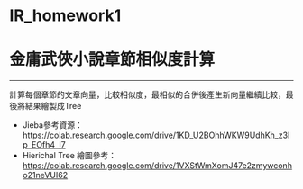 # IR_homework1
# 金庸武俠小說章節相似度計算

---
計算每個章節的文章向量，比較相似度，最相似的合併後產生新向量繼續比較，最後將結果繪製成Tree

* Jieba參考資源：https://colab.research.google.com/drive/1KD_U2BOhhWKW9UdhKh_z3lp_EOfh4_I7
* Hierichal Tree 繪圖參考：https://colab.research.google.com/drive/1VXStWmXomJ47e2zmywconho21neVUI62

